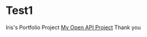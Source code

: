 # Test1
Iris's Portfolio Project
[My Open API Project](https://github.com/Esme48/LoveDogs)
 Thank you 
